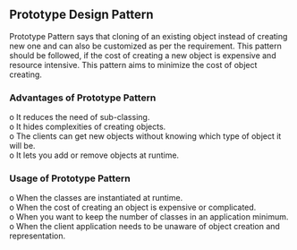 <h2>Prototype Design Pattern </h2>
Prototype Pattern says that cloning of an existing object instead of creating new one and can also be customized as per the requirement.
This pattern should be followed, if the cost of creating a new object is expensive and resource intensive. 
This pattern aims to minimize the cost of object creating.

<h3>Advantages of Prototype Pattern</h3>
o	It reduces the need of sub-classing.<br>
o	It hides complexities of creating objects.<br>
o	The clients can get new objects without knowing which type of object it will be.<br>
o	It lets you add or remove objects at runtime.

<h3>Usage of Prototype Pattern </h3>
o	When the classes are instantiated at runtime.<br>
o	When the cost of creating an object is expensive or complicated.<br>
o	When you want to keep the number of classes in an application minimum.<br>
o	When the client application needs to be unaware of object creation and representation.

